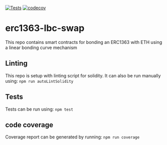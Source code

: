 
[![Tests](https://github.com/ramxis/erc1363-lbc-swap/actions/workflows/test.yml/badge.svg)](https://github.com/ramxis/erc1363-lbc-swap/actions/workflows/test.yml)
[![codecov](https://codecov.io/gh/ramxis/erc1363-lbc-swap/branch/main/graph/badge.svg?token=BLUUNJUJC1)](https://codecov.io/gh/ramxis/erc1363-lbc-swap)

# erc1363-lbc-swap
This repo contains smart contracts for bonding an ERC1363 with ETH using a linear bonding curve mechanism

## Linting
This repo is setup with linting script for solidity. It can also be run manually using:
`npm run autoLintSolidity`


## Tests
Tests can be run using:
`npm test`


## code coverage
Coverage report can be generated by running:
`npm run coverage`